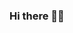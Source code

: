 ### Hi there 👋😁

<!--
**martinvlad/martinvlad** is a ✨ _special_ ✨ repository because its `README.md` (this file) appears on your GitHub profile.

Here are some ideas to get you started:

- 😁 I’m currently working on ...
-->
